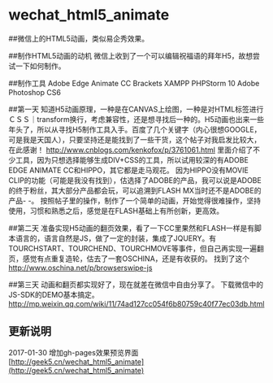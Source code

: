 # wechat_html5_animate
##微信上的HTML5动画，类似易企秀效果。

##制作HTML5动画的动机
微信上收到了一个可以编辑祝福语的拜年H5，故想尝试一下如何制作。


##制作工具
Adobe Edge Animate CC
Brackets
XAMPP
PHPStorm 10
Adobe Photoshop CS6

##第一天
知道H5动画原理，一种是在CANVAS上绘图，一种是对HTML标签进行ＣＳＳ｜transform换行，考虑兼容性，还是想寻找后一种的。H5动画也出来一些年头了，所以从寻找H5制作工具入手。百度了几个关键字（内心很想GOOGLE，可是我是天国人），只要坚持还是能找到了一些干货，这个帖子对我启发比较大，在此感谢！
http://www.cnblogs.com/kenkofox/p/3761061.html
里面介绍了不少工具，因为只想选择能够生成DIV+CSS的工具，所以试用较深的有ADOBE EDGE ANIMATE CC和HIPPO，其它都是走马观花。
因为HIPPO没有MOVIE CLIP的功能（可能是我没有找到），估选择了ADOBE的产品，我可以说是ADOBE的终于粉丝，其大部分产品都会玩，可以追溯到FLASH MX当时还不是ADOBE的产品- -。
按照帖子里的操作，制作了一个简单的动画，开始觉得很难操作，坚持使用，习惯和熟悉之后，感觉是在FLASH基础上有所创新，更高效。

##第二天
准备实现H5动画的翻页效果，看了一下CC里果然和FLASH一样是有脚本语言的，语言自然是JS，做了一定的封装，集成了JQUERY。有TOURCHSTART、TOURCHEND、TOURCHMOVE等事件，但自己再实现一遍翻页，感觉有点重复造轮，估去了一套OSCHINA，还是有收获的。
找到了这个
http://www.oschina.net/p/browserswipe-js

##第三天
动画和翻页都实现好了，现在就差在微信中自由分享了。
下载微信中的JS-SDK的DEMO基本搞定。
http://mp.weixin.qq.com/wiki/11/74ad127cc054f6b80759c40f77ec03db.html

## 更新说明
2017-01-30 增加gh-pages效果预览界面 [http://geek5.cn/wechat_html5_animate](http://geek5.cn/wechat_html5_animate)